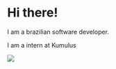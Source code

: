 <h1>Hi there!</h2>

<p>I am a brazilian software developer.</p>

<p>I am a intern at Kumulus</p>

<img src="https://github-readme-stats-eight-theta.vercel.app/api?username=nonsene-dev&show_icons=true&theme=dracula&include_all_commits=true&count_private=true">
